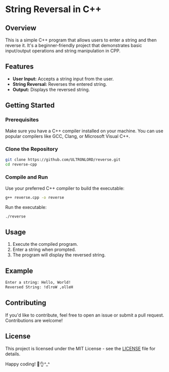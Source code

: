 # String Reversal in C++

## Overview

This is a simple C++ program that allows users to enter a string and then reverse it. It's a beginner-friendly project that demonstrates basic input/output operations and string manipulation in CPP.

## Features

- **User Input:** Accepts a string  input from the user.
- **String Reversal:** Reverses the entered string.
- **Output:** Displays the reversed string.

## Getting Started

### Prerequisites

Make sure you have a C++ compiler installed on your machine. You can use popular compilers like GCC, Clang, or Microsoft Visual C++.

### Clone the Repository

```bash
git clone https://github.com/ULTRONLORD/reverse.git
cd reverse-cpp
```

### Compile and Run

Use your preferred C++ compiler to build the executable:

```bash
g++ reverse.cpp -o reverse
```

Run the executable:

```bash
./reverse
```

## Usage

1. Execute the compiled program.
2. Enter a string when prompted.
3. The program will display the reversed string.

## Example

```bash
Enter a string: Hello, World!
Reversed String: !dlroW ,olleH
```

## Contributing

If you'd like to contribute, feel free to open an issue or submit a pull request. Contributions are welcome!

## License

This project is licensed under the MIT License - see the [LICENSE](LICENSE) file for details.

Happy coding! 🚀👌^_^
